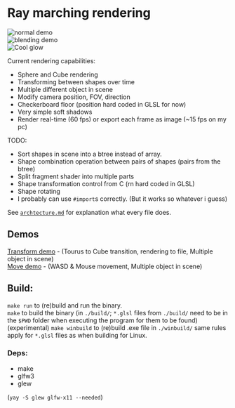 # Ray marching rendering

![normal demo](https://randacek.dev/dl/rendering/demo.png)  
![blending demo](https://randacek.dev/dl/rendering/blending.png)  
![Cool glow](https://randacek.dev/dl/rendering/glow.png)  

Current rendering capabilities:  
- Sphere and Cube rendering
- Transforming between shapes over time
- Multiple different object in scene
- Modify camera position, FOV, direction
- Checkerboard floor (position hard coded in GLSL for now)
- Very simple soft shadows
- Render real-time (60 fps) or export each frame as image (~15 fps on my pc)  

TODO:
- Sort shapes in scene into a btree instead of array.
- Shape combination operation between pairs of shapes (pairs from the btree)
- Split fragment shader into multiple parts
- Shape transformation control from C (rn hard coded in GLSL)
- Shape rotating
- I probably can use `#import`s correctly. (But it works so whatever i guess)

See [`archtecture.md`](architecture.md) for explanation what every file does.  

## Demos
[Transform demo](https://randacek.dev/dl/rendering/transform_demo.mp4) - (Tourus to Cube transition, rendering to file, Multiple object in scene)  
[Move demo](https://randacek.dev/dl/rendering/move_demo.mp4) - (WASD & Mouse movement, Multiple object in scene)  

## Build:
`make run` to (re)build and run the binary.  
`make` to build the binary (in `./build/`; `*.glsl` files from `./build/` need to be in the `$PWD` folder when executing the program for them to be found)
(experimental) `make winbuild` to (re)build .exe file in `./winbuild/` same rules apply for `*.glsl` files as when building for Linux.

### Deps:
- make
- glfw3
- glew  

(`yay -S glew glfw-x11 --needed`)
